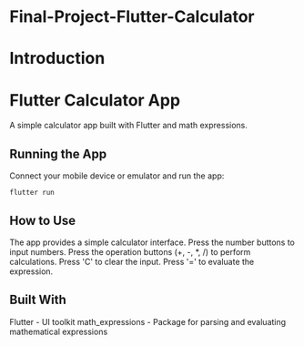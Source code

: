 # Final-Project-Flutter-Calculator

# Introduction

# Flutter Calculator App

A simple calculator app built with Flutter and math expressions.


## Running the App
Connect your mobile device or emulator and run the app:

```agsl
flutter run
```
## How to Use
The app provides a simple calculator interface.
Press the number buttons to input numbers.
Press the operation buttons (+, -, *, /) to perform calculations.
Press 'C' to clear the input.
Press '=' to evaluate the expression.

## Built With
Flutter - UI toolkit
math_expressions - Package for parsing and evaluating mathematical expressions
